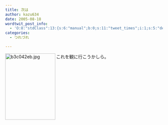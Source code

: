 ```yaml
---
title: 次は
author: kazu634
date: 2005-08-18
wordtwit_post_info:
  - 'O:8:"stdClass":13:{s:6:"manual";b:0;s:11:"tweet_times";i:1;s:5:"delay";i:0;s:7:"enabled";i:1;s:10:"separation";s:2:"60";s:7:"version";s:3:"3.7";s:14:"tweet_template";b:0;s:6:"status";i:2;s:6:"result";a:0:{}s:13:"tweet_counter";i:2;s:13:"tweet_log_ids";a:1:{i:0;i:1965;}s:9:"hash_tags";a:0:{}s:8:"accounts";a:1:{i:0;s:7:"kazu634";}}'
categories:
  - つれづれ

---
```

<div class="section">
<p>
<a href="http://image.blog.livedoor.jp/simoom634/imgs/b/3/b3c042eb.jpg" onclick="__gaTracker('send', 'event', 'outbound-article', 'http://image.blog.livedoor.jp/simoom634/imgs/b/3/b3c042eb.jpg', '');" target="_blank"><img width="160" align="left" alt="b3c042eb.jpg" src="http://image.blog.livedoor.jp/simoom634/imgs/b/3/b3c042eb-s.jpg" height="213" border="0" class="pict" /></a>これを観に行こうかしら。
</p>
</div>
